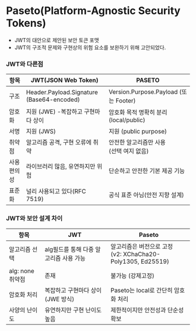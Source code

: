 # Paseto(Platform-Agnostic Security Tokens)
- JWT의 대안으로 제안된 보안 토큰 포맷
- JWT의 구조적 문제와 구현상의 위험 요소를 보완하기 위해 고안되었다.

### JWT와 다른점

| 항목     | JWT(JSON Web Token)                           | PASETO                              |
| ------ | --------------------------------------------- | ----------------------------------- |
| 구조     | Header.Payload.Signature <br>(Base64-encoded) | Version.Purpose.Payload (또는 Footer) |
| 암호화    | 지원 (JWE) -복잡하고 구현마다 상이                        | 암호화 목적 명확히 분리<br>(local/public)     |
| 서명     | 지원 (JWS)                                      | 지원 (public purpose)                 |
| 취약점    | 알고리즘 공격, 구현 오류에 취약                            | 안전한 알고리즘만 사용<br>(선택 여지 없음)          |
| 사용 편의성 | 라이브러리 많음, 유연하지만 위험                            | 단순하고 안전한 기본 제공 기능                   |
| 표준화    | 널리 사용되고 있다(RFC 7519)                          | 공식 표준 아님(안전 지향 설계)                  |

### JWT와 보안 설계 차이

| 항목            | JWT                     | Paseto                                              |
| ------------- | ----------------------- | --------------------------------------------------- |
| 알고리즘 선택       | alg필드를 통해 다중 알고리즘 사용 가능 | 알고리즘은 버전으로 고정 <br>(v2: XChaCha20-Poly1305, Ed25519) |
| alg: none 취약점 | 존재                      | 불가능 (강제고정)                                          |
| 암호화 처리        | 복잡하고 구현마다 상이(JWE 방식)    | Paseto는 local로 간단히 암호화 처리                           |
| 사양의 난이도       | 유연하지만 구현 난이도 높음         | 제한적이지만 안전성과 단순성 확보                                  |

